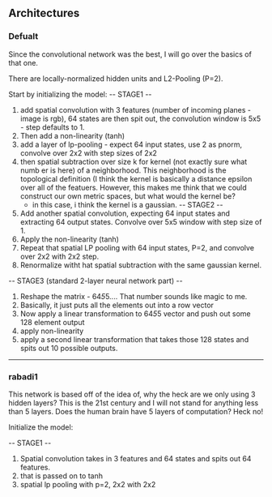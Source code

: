 ## Architectures ##

### Defualt ###
Since the convolutional network was the best, I will go over 
the basics of that one.

There are locally-normalized hidden units and L2-Pooling (P=2).

Start by initializing the model:
-- STAGE1 --
1. add spatial convolution with 3 features (number of incoming planes - image is rgb), 64 states are then spit out, the convolution window is 5x5 - step defaults to 1.
2. Then add a non-linearity (tanh)
3. add a layer of lp-pooling - expect 64 input states, use 2 as pnorm, convolve over 2x2 with step sizes of 2x2
4. then spatial subtraction over size k for kernel (not exactly sure what numb er is here) of a neighborhood. This neighborhood is the topological definition (I think the kernel is basically a distance epsilon over all of the featuers. However, this makes me think that we could construct our own metric spaces, but what would the kernel be?
	- in this case, i think the kernel is a gaussian.
-- STAGE2 --
1. Add another spatial convolution, expecting 64 input states and extracting 64 output states. Convolve over 5x5 window with step size of 1.
2. Apply the non-linearity (tanh)
3. Repeat that spatial LP pooling with 64 input states, P=2, and convolve over 2x2 with 2x2 step.
4. Renormalize witht hat spatial subtraction with the same gaussian kernel.

-- STAGE3 (standard 2-layer neural network part) --
1. Reshape the matrix - 64*5*5.... That number sounds like magic to me.
2. Basically, it just puts all the elements out into a row vector
3. Now apply a linear transformation to 64*5*5 vector and push out some 128 element output
4. apply non-linearity
5. apply a second linear transformation that takes those 128 states and spits out 10 possible outputs.


-------------

### rabadi1 ###

This network is based off of the idea of, why the heck are we only using 3 hidden layers? This is the 21st century and I will not stand for anything less than 5 layers. Does the human brain have 5 layers of computation? Heck no!

Initialize the model:

-- STAGE1 --
1. Spatial convolution takes in 3 features and 64 states and spits out 64 features.
2. that is passed on to tanh
3. spatial lp pooling with p=2, 2x2 with 2x2





